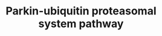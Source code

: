 ---
annotations:
- type: Pathway Ontology
  value: ubiquitin/proteasome degradation pathway
authors:
- Khanspers
- MaintBot
- Ddigles
- AlexanderPico
- Eweitz
- Fehrhart
description: This pathway describes the Parkin-Ubiquitin proteasome degradation system.   Proteins
  on this pathway have targeted assays available via the [https://assays.cancer.gov/available_assays?wp_id=WP2359
  CPTAC Assay Portal]
last-edited: 2021-09-17
organisms:
- Homo sapiens
redirect_from:
- /index.php/Pathway:WP2359
- /instance/WP2359
schema-jsonld:
- '@context': https://schema.org/
  '@id': https://wikipathways.github.io/pathways/WP2359.html
  '@type': Dataset
  creator:
    '@type': Organization
    name: WikiPathways
  description: This pathway describes the Parkin-Ubiquitin proteasome degradation
    system.   Proteins on this pathway have targeted assays available via the [https://assays.cancer.gov/available_assays?wp_id=WP2359
    CPTAC Assay Portal]
  keywords:
  - Cyclin E
  - CHIP
  - TUBB1
  - PSMD9
  - TUBB2B
  - Proteasomal Degradation
  - HSPA6
  - PAELR
  - UBE1
  - TUBA1A
  - Caspase-8
  - TUBA3E
  - PSMD10
  - TUBB
  - PSMD7
  - PSMD3
  - PSMD12
  - PSMC5
  - TUBB4Q
  - HSPA5
  - HSPA4
  - FBXW7
  - UBE2J2
  - CASK
  - TUBA1C
  - PSMD2
  - PSMD8
  - PSMC3
  - SEPTIN5
  - PSMC2
  - HSPA1A
  - PSMC4
  - UBE2G1
  - Alpha-synuclein
  - PSMD11
  - SIAH1
  - TUBAL3
  - HSPA8
  - TUBB2C
  - PSMD1
  - TUBB2A
  - Parkin
  - PSMD6
  - PSMD14
  - TUBA4B
  - HSPA1B
  - UBCH7
  - TUBA4A
  - Cullin 1
  - Caspase-1
  - UBE2G2
  - TUBA3D
  - PSMC1
  - HSPA14
  - TUBB6
  - HSPA2
  - PSMD5
  - HSPA9
  - UBE2J1
  - TUBB8
  - TUBA3C
  - UBCH8
  - PSMC6
  - PSMD13
  - DORFIN
  - TUBA1B
  - SIAH2
  - TUBB4
  - PSMD4
  - HSPA1L
  - HSPA7
  - Synphilin 1
  - TUBB3
  - TUBA8
  license: CC0
  name: Parkin-ubiquitin proteasomal system pathway
seo: CreativeWork
title: Parkin-ubiquitin proteasomal system pathway
wpid: WP2359
---
